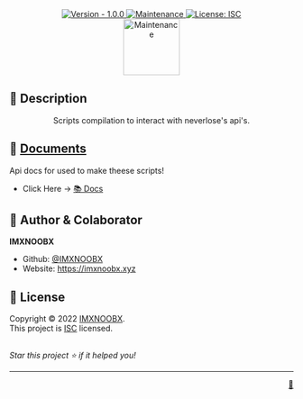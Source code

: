 <div align="center">

</div>
<div align="center">
<a href="https://github.com/IMXNOOBX/ScriptKid" title="">
<img src="https://img.shields.io/badge/version-1.0.0-blue.svg?style=for-the-badge&logo=appveyor" alt="Version - 1.0.0">
</a>
<a href="https://github.com/IMXNOOBX/ScriptKid" title="">
<img src="https://img.shields.io/badge/documentation-yes-brightgreen.svg?style=for-the-badge" alt="Maintenance">
</a>
<a href="https://github.com/IMXNOOBX/ScriptKid/LICENSE.md" target="_blank">
<img alt="License: ISC" src="https://img.shields.io/github/license/IMXNOOBX/ScriptKid?style=for-the-badge" />
</a>
</div>

<div align="center">
<img src="https://www.gitbook.com/cdn-cgi/image/format=auto/https%3A%2F%2F250366861-files.gitbook.io%2F~%2Ffiles%2Fv0%2Fb%2Fgitbook-x-prod.appspot.com%2Fo%2Fspaces%252F37PG3extaxoGL9yvcP52%252Ficon%252FgagqH1SZSihxzt0KJuvs%252Fneverlose_black.png%3Falt%3Dmedia%26token%3Dd25e919b-cb37-4a9e-84ac-6080f45827d5" alt="Maintenance" style="height: 100px">
</div>

## 📘 Description

<div align="center">
Scripts compilation to interact with neverlose's api's.
</div>
      
## 🌠 [Documents](https://github.com/IMXNOOBX/ScriptKid)

Api docs for used to make theese scripts!

- Click Here -> [📚 Docs](https://lua.neverlose.cc)

## 👤 Author & Colaborator

**IMXNOOBX**

- Github: [@IMXNOOBX](https://github.com/IMXNOOBX)
- Website: https://imxnoobx.xyz

## 📝 License

Copyright © 2022 [IMXNOOBX](https://github.com/IMXNOOBX).<br />
This project is [ISC](https://github.com/IMXNOOBX/ScriptKid/blob/master/LICENSE) licensed.

##

_Star this project ⭐️ if it helped you!_

---

<div align="right">
<a href='https://github.com/IMXNOOBX/readme-generator'>💎</a>
</div>

<!-- Made with: https://github.com/IMXNOOBX/readme-generator - ISC - 2022 - IMXNOOBX -->
